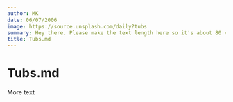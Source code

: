 ```yaml
---
author: MK
date: 06/07/2006
image: https://source.unsplash.com/daily?tubs
summary: Hey there. Please make the text length here so it's about 80 characters...
title: Tubs.md
---
```


# Tubs.md

More text
